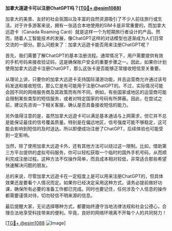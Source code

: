**加拿大遠遊卡可以注册ChatGPT吗？[[TG💪+ @esim1088](https://t.me/s/esim1088)]**

加拿大的美景、友好的社会氛围以及丰富的自然资源吸引了不少人前往旅行或生活。对于许多游客来说，拥有一张适合本地使用的SIM卡是非常重要的，而加拿大远遊卡（Canada Roaming Card）就是这样一个为短期旅行者设计的产品。然而，随着人工智能技术的发展，像ChatGPT这样的对话模型也逐渐成为人们日常交流的一部分。那么问题来了：加拿大远遊卡能否用来注册ChatGPT呢？

首先，我们需要了解ChatGPT的基本注册流程。通常情况下，用户需要提供有效的手机号码来接收验证码，这是确保账户安全的重要步骤之一。因此，如果你计划使用加拿大远遊卡注册ChatGPT，那么这张卡是否能够正常接收短信至关重要。

从理论上讲，只要你的加拿大远遊卡支持国际漫游功能，并且运营商允许通过该号码发送和接收短信，那么它是有可能用于注册ChatGPT的。不过，实际情况可能会因不同的网络服务商及其政策而有所不同。例如，有些国家或地区的运营商可能会限制某些类型的短信服务，或者对特定国家的号码有所屏蔽。因此，在尝试之前，建议先咨询一下相关客服，确认是否具备接收短信的能力。

另外值得注意的是，虽然加拿大远遊卡可以满足基本通话与上网需求，但它并不总是能保证最佳的信号覆盖质量。特别是在偏远地区，信号强度可能不够稳定，这可能会影响到短信的及时送达。所以即便成功注册了ChatGPT，后续体验也可能受到一定影响。

当然，除了使用加拿大远遊卡外，还有其他方法可以绕过这一限制。比如，借助第三方平台提供的虚拟号码服务，你可以轻松获取一个临时的国外手机号码，从而顺利完成注册过程。这种方法不仅操作简单，而且成本相对较低，非常适合那些希望快速解决问题的朋友。

总的来说，尽管加拿大远遊卡在一定程度上是可以用来注册ChatGPT的，但具体效果还是要看个人情况而定。如果你已经决定采用这种方式，请务必提前做好功课，确保所有必要的准备工作都已完成。同时也要记住，任何涉及个人信息的操作都需要谨慎对待，切勿轻信不明来源的信息。

最后提醒大家，无论选择哪种方式，都要始终遵守当地法律法规和社会公德心，合理合法地享受科技带来的便利。毕竟，良好的网络环境离不开每个人的共同努力！

[[TG💪+ @esim1088](https://t.me/s/esim1088) ![Image](https://i.postimg.cc/4NQfJmqS/Snipaste-2025-05-13-00-14-12.png)]